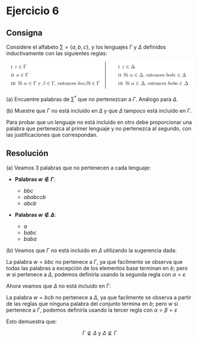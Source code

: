 # Ejercicio 6

## Consigna

Considere el alfabeto $\sum = \{a,b,c\}$, y los lenguajes $\Gamma$ y $\Delta$ definidos inductivamente con las siguientes reglas:

![consigna](/practico/practico1/images/ej6.png)

(a) Encuentre palabras de $\sum^*$ que no pertenezcan a $\Gamma$. Análogo para $\Delta$.

(b) Muestre que $\Gamma$ no está incluído en $\Delta$ y que $\Delta$ tampoco está incluído en $\Gamma$.

Para probar que un lenguaje no está incluído en otro debe proporcionar una palabra que pertenezca al primer lenguaje y no pertenezca al segundo, con las justificaciones que correspondan.

## Resolución

(a) Veamos 3 palabras que no pertenecen a cada lenguaje:

- **Palabras $w \notin \Gamma$**:
    - $bbc$
    - $ababccb$
    - $abcb$

- **Palabras $w \notin \Delta$**:
    - $a$
    - $babc$
    - $baba$

(b) Veamos que $\Gamma$ no está incluido en $\Delta$ utilizando la sugerencia dada:

La palabra $w=bbc$ no pertenece a $\Gamma$, ya que facilmente se observa que todas las palabras a excepción de los elementos base terminan en $b$; pero $w$ si pertenece a $\Delta$, podemos definirla usando la segunda regla con $\alpha = \varepsilon$

Ahora veamos que $\Delta$ no está incluido en $\Gamma$:

La palabra $w=bcb$ no pertenece a $\Delta$, ya que facilmente se observa a partir de las reglas que ninguna palabra del conjunto termina en $b$; pero $w$ si pertenece a $\Gamma$, podemos definirla usando la tercer regla con $\alpha = \beta = \varepsilon$

Esto demuestra que:

$$\Gamma\nsubseteq\Delta\text{ y }\Delta \nsubseteq\Gamma$$